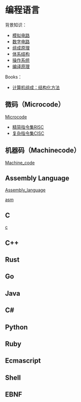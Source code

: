 # 编程语言

背景知识：

* [模拟电路](https://en.wikipedia.org/wiki/Analogue_electronics)
* [数字电路](https://en.wikipedia.org/wiki/Digital_electronics)
* [组成原理]()
* [体系结构](https://en.wikipedia.org/wiki/Computer_architecture)
* [操作系统](https://en.wikipedia.org/wiki/Operating_system)
* [编译原理](https://en.wikipedia.org/wiki/Compiler)

Books：

* [计算机组成：结构化方法](https://book.douban.com/subject/1886058/)

## 微码（Microcode）

[Microcode](https://en.wikipedia.org/wiki/Microcode)

* [精简指令集RISC](https://en.wikipedia.org/wiki/Reduced_instruction_set_computer)
* [复杂指令集CISC](https://en.wikipedia.org/wiki/Complex_instruction_set_computer)

## 机器码（Machinecode）

[Machine_code](https://en.wikipedia.org/wiki/Machine_code)

## Assembly Language

[Assembly_language](https://en.wikipedia.org/wiki/Assembly_language)

[asm](asm)

## C

[c](c)

## C++

## Rust

## Go

## Java

## C#

## Python

## Ruby

## Ecmascript

## Shell

## EBNF
